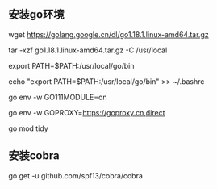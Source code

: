 ## 安装go环境

wget https://golang.google.cn/dl/go1.18.1.linux-amd64.tar.gz

tar -xzf go1.18.1.linux-amd64.tar.gz -C /usr/local

export PATH=$PATH:/usr/local/go/bin

echo "export PATH=$PATH:/usr/local/go/bin" >> ~/.bashrc

go env -w GO111MODULE=on

go env -w GOPROXY=https://goproxy.cn,direct

go mod tidy

## 安装cobra

go get -u github.com/spf13/cobra/cobra

